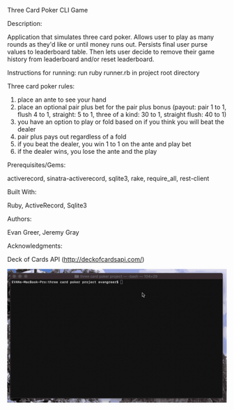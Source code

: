 Three Card Poker CLI Game

Description:

Application that simulates three card poker. Allows user to play as many rounds as they'd like or until money runs out. Persists final user purse values to leaderboard table. Then lets user decide to remove their game history from leaderboard and/or reset leaderboard.

Instructions for running: run ruby runner.rb in project root directory

Three card poker rules:
1) place an ante to see your hand
2) place an optional pair plus bet for the pair plus bonus (payout: pair 1 to 1, flush 4 to 1, straight: 5 to 1, three of a kind: 30 to 1, straight flush: 40 to 1)
3) you have an option to play or fold based on if you think you will beat the dealer
4) pair plus pays out regardless of a fold
5) if you beat the dealer, you win 1 to 1 on the ante and play bet
6) if the dealer wins, you lose the ante and the play

Prerequisites/Gems:

  activerecord,
  sinatra-activerecord,
  sqlite3, 
  rake,
  require_all,
  rest-client

Built With:

  Ruby,
  ActiveRecord,
  Sqlite3

Authors:

  Evan Greer, Jeremy Gray

Acknowledgments:

  Deck of Cards API (http://deckofcardsapi.com/)

![](demo.gif)
